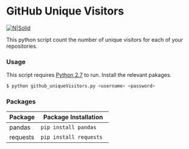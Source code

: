 # GitHub Unique Visitors

[![N|Solid](https://developer.github.com/assets/images/github-developer-logo.svg)](https://developer.github.com/v3/)

This python script count the number of unique visitors for each of your repositories.

### Usage

This script requires [Python 2.7](https://www.python.org/downloads/) to run.
Install the relevant pakages.

```sh
$ python github_uniqueVisitors.py <username> <password>
```
### Packages

| Package | Package Installation |
| ------ | ------ |
| pandas | ```pip install pandas ``` |
| requests | ```pip install requests ``` |